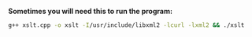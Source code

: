 **Sometimes you will need this to run the program:**
```bash
g++ xslt.cpp -o xslt -I/usr/include/libxml2 -lcurl -lxml2 && ./xslt
```
